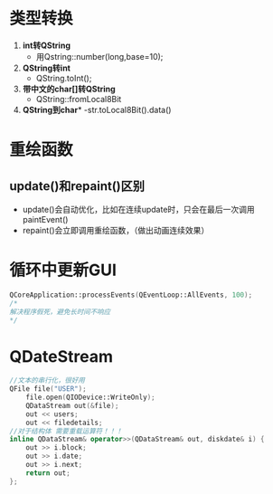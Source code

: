 # 类型转换
1. **int转QString**
    - 用Qstring::number(long,base=10);
2. **QString转int**
    - QString.toInt();
3. **带中文的char[]转QString**
   - QString::fromLocal8Bit 
4. **QString到char***
   -str.toLocal8Bit().data()

# 重绘函数
## update()和repaint()区别    
- update()会自动优化，比如在连续update时，只会在最后一次调用paintEvent()
- repaint()会立即调用重绘函数，（做出动画连续效果）

# 循环中更新GUI
```c++
QCoreApplication::processEvents(QEventLoop::AllEvents, 100);
/*
解决程序假死，避免长时间不响应
*/
```

# QDateStream
```c++
//文本的串行化，很好用
QFile file("USER");
    file.open(QIODevice::WriteOnly);
    QDataStream out(&file);
    out << users;
    out << filedetails;
//对于结构体 需要重载运算符！！！
inline QDataStream& operator>>(QDataStream& out, diskdate& i) {
    out >> i.block;
    out >> i.date;
    out >> i.next;
    return out;
};
```